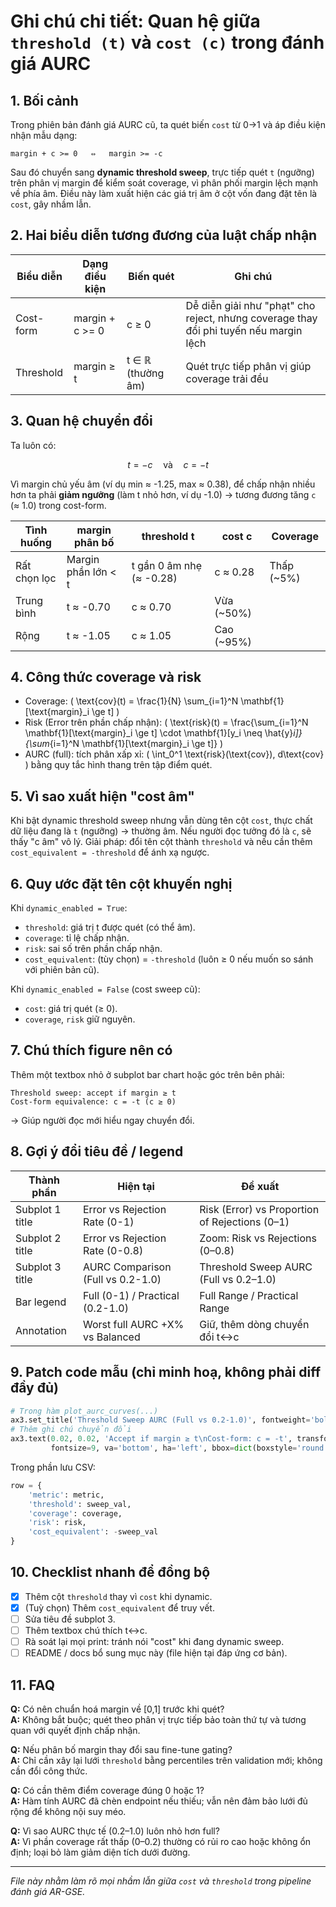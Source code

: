 # Ghi chú chi tiết: Quan hệ giữa `threshold (t)` và `cost (c)` trong đánh giá AURC

## 1. Bối cảnh
Trong phiên bản đánh giá AURC cũ, ta quét biến `cost` từ 0→1 và áp điều kiện nhận mẫu dạng:
```
margin + c >= 0   ⇔   margin >= -c
```
Sau đó chuyển sang **dynamic threshold sweep**, trực tiếp quét `t` (ngưỡng) trên phân vị margin để kiểm soát coverage, vì phân phối margin lệch mạnh về phía âm. Điều này làm xuất hiện các giá trị âm ở cột vốn đang đặt tên là `cost`, gây nhầm lẫn.

## 2. Hai biểu diễn tương đương của luật chấp nhận
| Biểu diễn | Dạng điều kiện | Biến quét | Ghi chú |
|-----------|----------------|-----------|--------|
| Cost-form | margin + c >= 0 | c ≥ 0     | Dễ diễn giải như "phạt" cho reject, nhưng coverage thay đổi phi tuyến nếu margin lệch |
| Threshold | margin ≥ t      | t ∈ ℝ (thường âm) | Quét trực tiếp phân vị giúp coverage trải đều |

## 3. Quan hệ chuyển đổi
Ta luôn có:

$$ t = -c \quad \text{và} \quad c = -t $$

Vì margin chủ yếu âm (ví dụ min ≈ -1.25, max ≈ 0.38), để chấp nhận nhiều hơn ta phải **giảm ngưỡng** (làm t nhỏ hơn, ví dụ -1.0) → tương đương tăng `c` (≈ 1.0) trong cost-form.

| Tình huống | margin phân bố | threshold t | cost c | Coverage |
|------------|----------------|-------------|--------|----------|
| Rất chọn lọc | Margin phần lớn < t | t gần 0 âm nhẹ (≈ -0.28) | c ≈ 0.28 | Thấp (~5%) |
| Trung bình | t ≈ -0.70 | c ≈ 0.70 | Vừa (~50%) |
| Rộng | t ≈ -1.05 | c ≈ 1.05 | Cao (~95%) |

## 4. Công thức coverage và risk
- Coverage: \( \text{cov}(t) = \frac{1}{N} \sum_{i=1}^N \mathbf{1}[\text{margin}_i \ge t] \)
- Risk (Error trên phần chấp nhận): \( \text{risk}(t) = \frac{\sum_{i=1}^N \mathbf{1}[\text{margin}_i \ge t] \cdot \mathbf{1}[y_i \neq \hat{y}_i]}{\sum_{i=1}^N \mathbf{1}[\text{margin}_i \ge t]} \)
- AURC (full): tích phân xấp xỉ: \( \int_0^1 \text{risk}(\text{cov})\, d\text{cov} \) bằng quy tắc hình thang trên tập điểm quét.

## 5. Vì sao xuất hiện "cost âm"
Khi bật dynamic threshold sweep nhưng vẫn dùng tên cột `cost`, thực chất dữ liệu đang là `t` (ngưỡng) → thường âm. Nếu người đọc tưởng đó là `c`, sẽ thấy "c âm" vô lý. Giải pháp: đổi tên cột thành `threshold` và nếu cần thêm `cost_equivalent = -threshold` để ánh xạ ngược.

## 6. Quy ước đặt tên cột khuyến nghị
Khi `dynamic_enabled = True`:
- `threshold`: giá trị t được quét (có thể âm).
- `coverage`: tỉ lệ chấp nhận.
- `risk`: sai số trên phần chấp nhận.
- `cost_equivalent`: (tùy chọn) = `-threshold` (luôn ≥ 0 nếu muốn so sánh với phiên bản cũ).

Khi `dynamic_enabled = False` (cost sweep cũ):
- `cost`: giá trị quét (≥ 0).
- `coverage`, `risk` giữ nguyên.

## 7. Chú thích figure nên có
Thêm một textbox nhỏ ở subplot bar chart hoặc góc trên bên phải:
```
Threshold sweep: accept if margin ≥ t
Cost-form equivalence: c = -t (c ≥ 0)
```
→ Giúp người đọc mới hiểu ngay chuyển đổi.

## 8. Gợi ý đổi tiêu đề / legend
| Thành phần | Hiện tại | Đề xuất |
|------------|----------|---------|
| Subplot 1 title | Error vs Rejection Rate (0-1) | Risk (Error) vs Proportion of Rejections (0–1) |
| Subplot 2 title | Error vs Rejection Rate (0-0.8) | Zoom: Risk vs Rejections (0–0.8) |
| Subplot 3 title | AURC Comparison (Full vs 0.2-1.0) | Threshold Sweep AURC (Full vs 0.2–1.0) |
| Bar legend | Full (0-1) / Practical (0.2-1.0) | Full Range / Practical Range |
| Annotation | Worst full AURC +X% vs Balanced | Giữ, thêm dòng chuyển đổi t↔c |

## 9. Patch code mẫu (chỉ minh hoạ, không phải diff đầy đủ)
```python
# Trong hàm plot_aurc_curves(...)
ax3.set_title('Threshold Sweep AURC (Full vs 0.2-1.0)', fontweight='bold')
# Thêm ghi chú chuyển đổi
ax3.text(0.02, 0.02, 'Accept if margin ≥ t\nCost-form: c = -t', transform=ax3.transAxes,
         fontsize=9, va='bottom', ha='left', bbox=dict(boxstyle='round', facecolor='white', alpha=0.6))
```

Trong phần lưu CSV:
```python
row = {
    'metric': metric,
    'threshold': sweep_val,
    'coverage': coverage,
    'risk': risk,
    'cost_equivalent': -sweep_val
}
```

## 10. Checklist nhanh để đồng bộ
- [x] Thêm cột `threshold` thay vì `cost` khi dynamic.
- [x] (Tuỳ chọn) Thêm `cost_equivalent` để truy vết.
- [ ] Sửa tiêu đề subplot 3.
- [ ] Thêm textbox chú thích t↔c.
- [ ] Rà soát lại mọi print: tránh nói "cost" khi đang dynamic sweep.
- [ ] README / docs bổ sung mục này (file hiện tại đáp ứng cơ bản).

## 11. FAQ
**Q:** Có nên chuẩn hoá margin về [0,1] trước khi quét?  
**A:** Không bắt buộc; quét theo phân vị trực tiếp bảo toàn thứ tự và tương quan với quyết định chấp nhận.

**Q:** Nếu phân bố margin thay đổi sau fine-tune gating?  
**A:** Chỉ cần xây lại lưới `threshold` bằng percentiles trên validation mới; không cần đổi công thức.

**Q:** Có cần thêm điểm coverage đúng 0 hoặc 1?  
**A:** Hàm tính AURC đã chèn endpoint nếu thiếu; vẫn nên đảm bảo lưới đủ rộng để không nội suy méo.

**Q:** Vì sao AURC thực tế (0.2–1.0) luôn nhỏ hơn full?  
**A:** Vì phần coverage rất thấp (0–0.2) thường có rủi ro cao hoặc không ổn định; loại bỏ làm giảm diện tích dưới đường.

---
*File này nhằm làm rõ mọi nhầm lẫn giữa `cost` và `threshold` trong pipeline đánh giá AR-GSE.*

